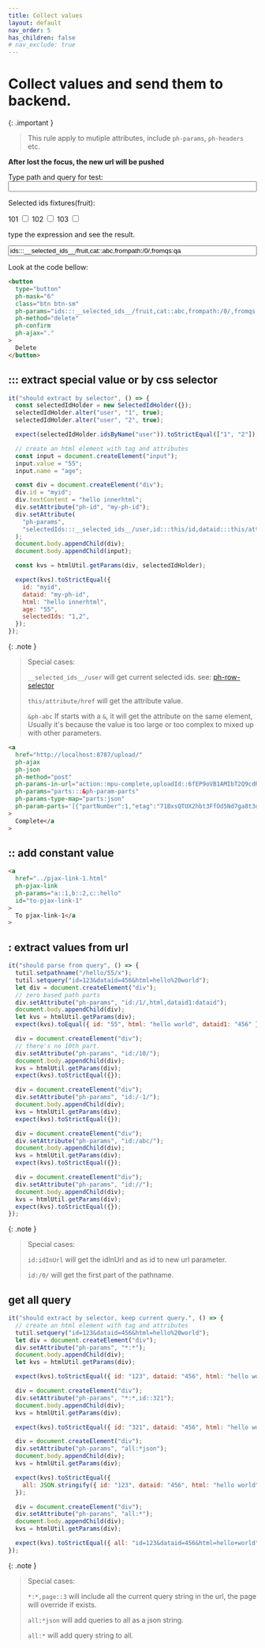 ```yaml
---
title: Collect values
layout: default
nav_order: 5
has_children: false
# nav_exclude: true
---
```


# Collect values and send them to backend.

{: .important }

> This rule apply to mutiple attributes, include `ph-params`, `ph-headers` etc.

<code class="language-plaintext highlighter-rouge" ph-show-current-url></code>

**After lost the focus, the new url will be pushed**

<label>Type path and query for test:
<input type="text" name="to-url" ph-value-to-url style="width: 100%;"/>
</label>

Selected ids fixtures(fruit):

<form>
<label>101
    <input type="checkbox" ph-row-selector="fruit" id="_row_101"/>
    </label>
<label>102
    <input type="checkbox" ph-row-selector="fruit" id="_row_102"/>
    </label>
<label>103
    <input type="checkbox" ph-row-selector="fruit" id="_row_103"/>
    </label>
</form>

type the expression and see the result.

<div ph-value-collect-demo>
  <div ph-result-show></div>
  <input type="text" name="abc" value="ids:::__selected_ids__/fruit,cat::abc,frompath:/0/,fromqs:qa" ph-expression-input style="width:100%;" />
</div>

Look at the code bellow:

```html
<button
  type="button"
  ph-mask="6"
  class="btn btn-sm"
  ph-params="ids:::__selected_ids__/fruit,cat::abc,frompath:/0/,fromqs:qa"
  ph-method="delete"
  ph-confirm
  ph-ajax="."
>
  Delete
</button>
```

## ::: extract special value or by css selector

```javascript
it("should extract by selector", () => {
  const selectedIdHolder = new SelectedIdHolder({});
  selectedIdHolder.alter("user", "1", true);
  selectedIdHolder.alter("user", "2", true);

  expect(selectedIdHolder.idsByName("user")).toStrictEqual(["1", "2"]);

  // create an html element with tag and attributes
  const input = document.createElement("input");
  input.value = "55";
  input.name = "age";

  const div = document.createElement("div");
  div.id = "myid";
  div.textContent = "hello innerhtml";
  div.setAttribute("ph-id", "my-ph-id");
  div.setAttribute(
    "ph-params",
    "selectedIds:::__selected_ids__/user,id:::this/id,dataid:::this/attribute/ph-id,html:::this/innerHTML,age:::input[name=age]/value"
  );
  document.body.appendChild(div);
  document.body.appendChild(input);

  const kvs = htmlUtil.getParams(div, selectedIdHolder);

  expect(kvs).toStrictEqual({
    id: "myid",
    dataid: "my-ph-id",
    html: "hello innerhtml",
    age: "55",
    selectedIds: "1,2",
  });
});
```

{: .note }

> Special cases:
>
> `__selected_ids__/user` will get current selected ids. see: [ph-row-selector](/helpers/ph-row-selector/)
>
> `this/attribute/href` will get the attribute value.
>
> `&ph-abc` If starts with a `&`, it will get the attribute on the same element, Usually it's because the value is too large or too complex to mixed up with other parameters.

```html
<a
  href="http://localhost:8787/upload/"
  ph-ajax
  ph-json
  ph-method="post"
  ph-params-in-url="action::mpu-complete,uploadId::6fEP9oVB1AMIbT2Q9cdRLS2-WTe0-vsd7Ew1uMULrh1VVwR1BDxedoHKtxH-ijFtUknWUH9z1h01IE7gw1IqiVMzQ4JtDbRfn0f-b_fuVHTmLbQ_XySDLYv5U5P01Bw1i-v03StYlUOvUtqlJX8ZJSMpOXAcH-WObrh8WWV6Uas"
  ph-params="parts:::&ph-param-parts"
  ph-params-type-map="parts:json"
  ph-param-parts='[{"partNumber":1,"etag":"71BxsQTUX2hbt3FfOd5Nd7ga8t3dbh22zQ0_N2v63R1d1cgUC4cFja2MWBpV79AE_HqxIhn4ThnY69shI4RMtufkZpLPtE7hSxxqkylgcil6_f5zhGDqqmnlriemygKD2mRmPhsOvJd-AOHvQJGpPVHiVrQILwgdSkTJM1Ux11Q"}]'
>
  Complete</a
>
```

## :: add constant value

```html
<a
  href="../pjax-link-1.html"
  ph-pjax-link
  ph-params="a::1,b::2,c::hello"
  id="to-pjax-link-1"
>
  To pjax-link-1</a
>
```

## : extract values from url

```javascript
it("should parse from query", () => {
  tutil.setpathname("/hello/55/x");
  tutil.setquery("id=123&dataid=456&html=hello%20world");
  let div = document.createElement("div");
  // zero based path parts
  div.setAttribute("ph-params", "id:/1/,html,dataid1:dataid");
  document.body.appendChild(div);
  let kvs = htmlUtil.getParams(div);
  expect(kvs).toEqual({ id: "55", html: "hello world", dataid1: "456" });

  div = document.createElement("div");
  // there's no 10th part.
  div.setAttribute("ph-params", "id:/10/");
  document.body.appendChild(div);
  kvs = htmlUtil.getParams(div);
  expect(kvs).toStrictEqual({});

  div = document.createElement("div");
  div.setAttribute("ph-params", "id:/-1/");
  document.body.appendChild(div);
  kvs = htmlUtil.getParams(div);
  expect(kvs).toStrictEqual({});

  div = document.createElement("div");
  div.setAttribute("ph-params", "id:/abc/");
  document.body.appendChild(div);
  kvs = htmlUtil.getParams(div);
  expect(kvs).toStrictEqual({});

  div = document.createElement("div");
  div.setAttribute("ph-params", "id://");
  document.body.appendChild(div);
  kvs = htmlUtil.getParams(div);
  expect(kvs).toStrictEqual({});
});
```

{: .note }

> Special cases:
>
> `id:idInUrl` will get the idInUrl and as id to new url parameter.
>
> `id:/0/` will get the first part of the pathname.

## get all query

```javascript
it("should extract by selector, keep current query.", () => {
  // create an html element with tag and attributes
  tutil.setquery("id=123&dataid=456&html=hello%20world");
  let div = document.createElement("div");
  div.setAttribute("ph-params", "*:*");
  document.body.appendChild(div);
  let kvs = htmlUtil.getParams(div);

  expect(kvs).toStrictEqual({ id: "123", dataid: "456", html: "hello world" });

  div = document.createElement("div");
  div.setAttribute("ph-params", "*:*,id::321");
  document.body.appendChild(div);
  kvs = htmlUtil.getParams(div);

  expect(kvs).toStrictEqual({ id: "321", dataid: "456", html: "hello world" });

  div = document.createElement("div");
  div.setAttribute("ph-params", "all:*json");
  document.body.appendChild(div);
  kvs = htmlUtil.getParams(div);

  expect(kvs).toStrictEqual({
    all: JSON.stringify({ id: "123", dataid: "456", html: "hello world" }),
  });

  div = document.createElement("div");
  div.setAttribute("ph-params", "all:*");
  document.body.appendChild(div);
  kvs = htmlUtil.getParams(div);

  expect(kvs).toStrictEqual({ all: "id=123&dataid=456&html=hello+world" });
});
```

{: .note }

> Special cases:
>
> `*:*,page::3` will include all the current query string in the url, the page will override if exists.
>
> `all:*json` will add queries to all as a json string.
>
> `all:*` will add query string to all.
